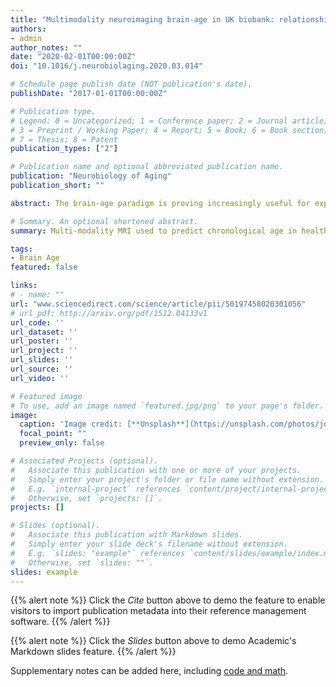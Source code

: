 ```yaml
---
title: "Multimodality neuroimaging brain-age in UK biobank: relationship to biomedical, lifestyle, and cognitive factors"
authors:
- admin
author_notes: ""
date: "2020-02-01T00:00:00Z"
doi: "10.1016/j.neurobiolaging.2020.03.014"

# Schedule page publish date (NOT publication's date).
publishDate: "2017-01-01T00:00:00Z"

# Publication type.
# Legend: 0 = Uncategorized; 1 = Conference paper; 2 = Journal article;
# 3 = Preprint / Working Paper; 4 = Report; 5 = Book; 6 = Book section;
# 7 = Thesis; 8 = Patent
publication_types: ["2"]

# Publication name and optional abbreviated publication name.
publication: "Neurobiology of Aging"
publication_short: ""

abstract: The brain-age paradigm is proving increasingly useful for exploring aging-related disease and can predict important future health outcomes. Most brain-age research uses structural neuroimaging to index brain volume. However, aging affects multiple aspects of brain structure and function, which can be examined using multimodality neuroimaging. Using UK Biobank, brain-age was modeled in n = 2205 healthy people with T1-weighted MRI, T2-FLAIR, T2∗, diffusion-MRI, task fMRI, and resting-state fMRI. In a held-out healthy validation set (n = 520), chronological age was accurately predicted (r = 0.78, mean absolute error = 3.55 years) using LASSO regression, higher than using any modality separately. Thirty-four neuroimaging phenotypes were deemed informative by the regression (after bootstrapping); predominantly gray-matter volume and white-matter microstructure measures. When applied to new individuals from UK Biobank (n = 14,701), significant associations with multimodality brain-predicted age difference (brain-PAD) were found for stroke history, diabetes diagnosis, smoking, alcohol intake and some, but not all, cognitive measures (corrected p < 0.05). Multimodality neuroimaging can improve brain-age prediction, and derived brain-PAD values are sensitive to biomedical and lifestyle factors that negatively impact brain and cognitive health.

# Summary. An optional shortened abstract.
summary: Multi-modality MRI used to predict chronological age in healthy people in the UK Biobank.

tags:
- Brain Age
featured: false

links:
# - name: ""
url: "www.sciencedirect.com/science/article/pii/S0197458020301056"
# url_pdf: http://arxiv.org/pdf/1512.04133v1
url_code: ''
url_dataset: ''
url_poster: ''
url_project: ''
url_slides: ''
url_source: ''
url_video: ''

# Featured image
# To use, add an image named `featured.jpg/png` to your page's folder. 
image:
  caption: 'Image credit: [**Unsplash**](https://unsplash.com/photos/jdD8gXaTZsc)'
  focal_point: ""
  preview_only: false

# Associated Projects (optional).
#   Associate this publication with one or more of your projects.
#   Simply enter your project's folder or file name without extension.
#   E.g. `internal-project` references `content/project/internal-project/index.md`.
#   Otherwise, set `projects: []`.
projects: []

# Slides (optional).
#   Associate this publication with Markdown slides.
#   Simply enter your slide deck's filename without extension.
#   E.g. `slides: "example"` references `content/slides/example/index.md`.
#   Otherwise, set `slides: ""`.
slides: example
---
```


{{% alert note %}}
Click the *Cite* button above to demo the feature to enable visitors to import publication metadata into their reference management software.
{{% /alert %}}

{{% alert note %}}
Click the *Slides* button above to demo Academic's Markdown slides feature.
{{% /alert %}}

Supplementary notes can be added here, including [code and math](https://sourcethemes.com/academic/docs/writing-markdown-latex/).
